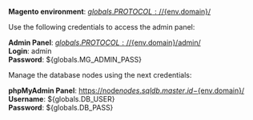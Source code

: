 **Magento environment**: [${globals.PROTOCOL}://${env.domain}/](${globals.PROTOCOL}://${env.domain}/)

Use the following credentials to access the admin panel:

**Admin Panel**: [${globals.PROTOCOL}://${env.domain}/admin/](${globals.PROTOCOL}://${env.domain}/admin/)  
**Login**: admin  
**Password**: ${globals.MG_ADMIN_PASS}  

Manage the database nodes using the next credentials:

**phpMyAdmin Panel**: [https://node${nodes.sqldb.master.id}-${env.domain}/](https://node${nodes.sqldb.master.id}-${env.domain}/)  
**Username**: ${globals.DB_USER}    
**Password**: ${globals.DB_PASS}  

